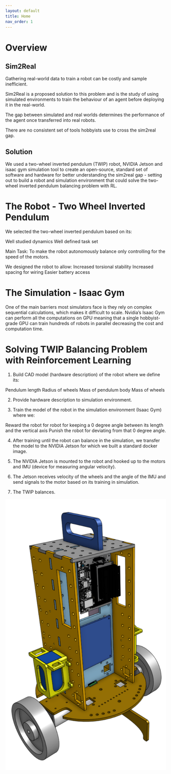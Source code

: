 ```yaml
---
layout: default
title: Home
nav_order: 1
---
```


# Overview

## Sim2Real

Gathering real-world data to train a robot can be costly and sample inefficient.

Sim2Real is a proposed solution to this problem and is the study of using simulated environments to train the behaviour of an agent before deploying it in the real-world.

The gap between simulated and real worlds determines the performance of the agent once transferred into real robots. 

There are no consistent set of tools hobbyists use to cross the sim2real gap.

## Solution

We used a two-wheel inverted pendulum (TWIP) robot, NVIDIA Jetson and isaac gym simulation tool  to create an open-source, standard set of software and hardware for better understanding the sim2real gap - setting out to build a robot and simulation environment that could solve the two-wheel inverted pendulum balancing problem with RL.

# The Robot - Two Wheel Inverted Pendulum

We selected the two-wheel inverted pendulum based on its:

Well studied dynamics
Well defined task set

Main Task:
To make the robot autonomously balance only controlling for the speed of the motors.

We designed the robot to allow:
Increased torsional stability
Increased spacing for wiring
Easier battery access

# The Simulation - Isaac Gym

One of the main barriers most simulators face is they rely on complex sequential calculations, which makes it difficult to scale.
Nvidia’s Isaac Gym can perform all the computations on GPU meaning that a single hobbyist-grade GPU can train hundreds of robots in parallel decreasing the cost and computation time.

# Solving TWIP Balancing Problem with Reinforcement Learning

1. Build CAD model (hardware description) of the robot where we define its:

Pendulum length
Radius of wheels
Mass of pendulum body
Mass of wheels

2. Provide hardware description to simulation environment.

3. Train the model of the robot in the simulation environment (Isaac Gym) where we:

Reward the robot for robot for keeping a 0 degree angle between its length and the vertical axis
Punish the robot for deviating from that 0 degree angle.

4. After training until the robot can balance in the simulation, we transfer the model to the NVIDIA Jetson for which we built a standard docker image.

5. The NVIDIA Jetson is mounted to the robot and hooked up to the motors and IMU (device for measuring angular velocity).

6.  The Jetson receives velocity of the wheels and the angle of the IMU and send signals to the motor based on its training in simulation.

7. The TWIP balances.


![CAD](resources/images/TWIP_CAD.png)

<!-- ## Welcome to GitHub Pages

You can use the [editor on GitHub](https://github.com/jonah-gourlay44/gym2real/edit/gh-pages/index.md) to maintain and preview the content for your website in Markdown files.

Whenever you commit to this repository, GitHub Pages will run [Jekyll](https://jekyllrb.com/) to rebuild the pages in your site, from the content in your Markdown files.

### Markdown

Markdown is a lightweight and easy-to-use syntax for styling your writing. It includes conventions for

```markdown
Syntax highlighted code block

# Header 1
## Header 2
### Header 3

- Bulleted
- List

1. Numbered
2. List

**Bold** and _Italic_ and `Code` text

[Link](url) and ![Image](src)
```

For more details see [Basic writing and formatting syntax](https://docs.github.com/en/github/writing-on-github/getting-started-with-writing-and-formatting-on-github/basic-writing-and-formatting-syntax).

### Jekyll Themes

Your Pages site will use the layout and styles from the Jekyll theme you have selected in your [repository settings](https://github.com/jonah-gourlay44/gym2real/settings/pages). The name of this theme is saved in the Jekyll `_config.yml` configuration file.

### Support or Contact

Having trouble with Pages? Check out our [documentation](https://docs.github.com/categories/github-pages-basics/) or [contact support](https://support.github.com/contact) and we’ll help you sort it out. -->
